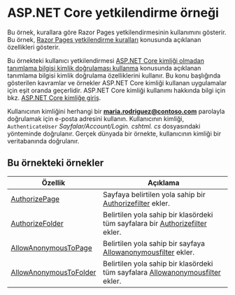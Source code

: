 # <a name="aspnet-core-authorization-sample"></a>ASP.NET Core yetkilendirme örneği

Bu örnek, kurallara göre Razor Pages yetkilendirmesinin kullanımını gösterir. Bu örnek, [Razor Pages yetkilendirme kuralları](https://docs.microsoft.com/aspnet/core/security/authorization/razor-pages-authorization) konusunda açıklanan özellikleri gösterir.

Bu örnekteki kullanıcı yetkilendirmesi [ASP.NET Core kimliği olmadan tanımlama bilgisi kimlik doğrulaması kullanma](https://docs.microsoft.com/aspnet/core/security/authentication/cookie) konusunda açıklanan tanımlama bilgisi kimlik doğrulama özelliklerini kullanır. Bu konu başlığında gösterilen kavramlar ve örnekler ASP.NET Core kimliği kullanan uygulamalar için eşit oranda geçerlidir. ASP.NET Core kimliği kullanımı hakkında bilgi için bkz. [ASP.NET Core kimliğe giriş](https://docs.microsoft.com/aspnet/core/security/authentication/identity).

Kullanıcının kimliğini herhangi bir **maria.rodriguez@contoso.com** parolayla doğrulamak için e-posta adresini kullanın. Kullanıcının kimliği, `AuthenticateUser` *Sayfalar/Account/Login. cshtml. cs* dosyasındaki yönteminde doğrulanır. Gerçek dünyada bir örnekte, kullanıcının kimliği bir veritabanında doğrulanır.

## <a name="examples-in-this-sample"></a>Bu örnekteki örnekler

| Özellik | Açıklama |
| --- | --- |
| [AuthorizePage](https://docs.microsoft.com/dotnet/api/microsoft.extensions.dependencyinjection.pageconventioncollectionextensions.authorizepage) | Sayfaya belirtilen yola sahip bir [Authorizefilter](https://docs.microsoft.com/dotnet/api/microsoft.aspnetcore.mvc.authorization.authorizefilter) ekler. |
| [AuthorizeFolder](https://docs.microsoft.com/dotnet/api/microsoft.extensions.dependencyinjection.pageconventioncollectionextensions.authorizefolder) | Belirtilen yola sahip bir klasördeki tüm sayfalara bir [Authorizefilter](https://docs.microsoft.com/dotnet/api/microsoft.aspnetcore.mvc.authorization.authorizefilter) ekler. |
| [AllowAnonymousToPage](https://docs.microsoft.com/dotnet/api/microsoft.extensions.dependencyinjection.pageconventioncollectionextensions.allowanonymoustopage) | Belirtilen yola sahip bir sayfaya [Allowanonymousfilter](https://docs.microsoft.com/dotnet/api/microsoft.aspnetcore.mvc.authorization.allowanonymousfilter) ekler. |
| [AllowAnonymousToFolder](https://docs.microsoft.com/dotnet/api/microsoft.extensions.dependencyinjection.pageconventioncollectionextensions.allowanonymoustofolder) | Belirtilen yola sahip bir klasördeki tüm sayfalara [Allowanonymousfilter](https://docs.microsoft.com/dotnet/api/microsoft.aspnetcore.mvc.authorization.allowanonymousfilter) ekler. |
